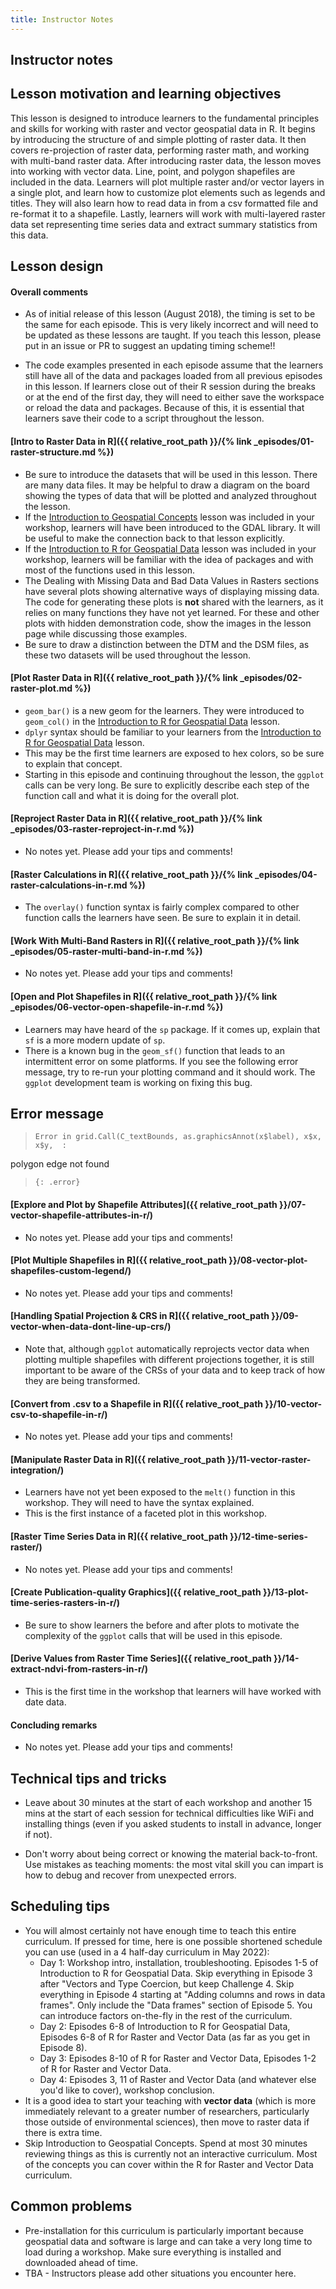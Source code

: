 ```yaml
---
title: Instructor Notes
---
```




## Instructor notes

## Lesson motivation and learning objectives

This lesson is designed to introduce learners to the fundamental principles and skills for working with
raster and vector geospatial data in R. It begins by introducing the structure of and simple plotting of
raster data. It then covers re-projection of raster data, performing raster math, and working with multi-band
raster data. After introducing raster data, the lesson moves into working with vector data. Line, point, and
polygon shapefiles are included in the data. Learners will plot multiple raster and/or vector layers
in a single plot, and learn how to customize plot elements such as legends and titles. They will
also learn how to read data in from a csv formatted file and re-format it to a shapefile. Lastly, learners
will work with multi-layered raster data set representing time series data and extract summary statistics
from this data.

## Lesson design

#### Overall comments

- As of initial release of this lesson (August 2018), the timing is set to be the same for each episode. This
  is very likely incorrect and will need to be updated as these lessons are taught. If you teach this lesson,
  please put in an issue or PR to suggest an updating timing scheme!!

- The code examples presented in each episode assume that the learners still have all of the data and packages
  loaded from all previous episodes in this lesson. If learners close out of their R session during the breaks or
  at the end of the first day, they will need to either save the workspace or reload the data and packages.
  Because of this, it is essential that learners save their code to a script throughout the lesson.

#### [Intro to Raster Data in R]({{ relative\_root\_path }}/{% link \_episodes/01-raster-structure.md %})

- Be sure to introduce the datasets that will be used in this lesson. There are many data files. It may
  be helpful to draw a diagram on the board showing the types of data that will be plotted and analyzed
  throughout the lesson.
- If the [Introduction to Geospatial Concepts](https://datacarpentry.org/organization-geospatial/) lesson was
  included in your workshop, learners will have been introduced to the GDAL library. It will be useful to make
  the connection back to that lesson explicitly.
- If the [Introduction to R for Geospatial Data](https://datacarpentry.org/r-intro-geospatial/) lesson was included
  in your workshop, learners will be familiar with the idea of packages and with most of the functions used
  in this lesson.
- The Dealing with Missing Data and Bad Data Values in Rasters sections have several plots showing alternative ways of displaying missing
  data. The code for generating these plots is **not** shared with the learners, as it relies on many functions
  they have not yet learned. For these and other plots with hidden demonstration code, show the images in the
  lesson page while discussing those examples.
- Be sure to draw a distinction between the DTM and the DSM files, as these two datasets will be used
  throughout the lesson.

#### [Plot Raster Data in R]({{ relative\_root\_path }}/{% link \_episodes/02-raster-plot.md %})

- `geom_bar()` is a new geom for the learners. They were introduced to `geom_col()` in the [Introduction to R for Geospatial Data](https://datacarpentry.org/r-intro-geospatial/) lesson.
- `dplyr` syntax should be familiar to your learners from the [Introduction to R for Geospatial Data](https://datacarpentry.org/r-intro-geospatial/) lesson.
- This may be the first time learners are exposed to hex colors, so be sure to explain that concept.
- Starting in this episode and continuing throughout the lesson, the `ggplot` calls can be very long. Be sure
  to explicitly describe each step of the function call and what it is doing for the overall plot.

#### [Reproject Raster Data in R]({{ relative\_root\_path }}/{% link \_episodes/03-raster-reproject-in-r.md %})

- No notes yet. Please add your tips and comments!

#### [Raster Calculations in R]({{ relative\_root\_path }}/{% link \_episodes/04-raster-calculations-in-r.md %})

- The `overlay()` function syntax is fairly complex compared to other function calls the learners have seen.
  Be sure to explain it in detail.

#### [Work With Multi-Band Rasters in R]({{ relative\_root\_path }}/{% link \_episodes/05-raster-multi-band-in-r.md %})

- No notes yet. Please add your tips and comments!

#### [Open and Plot Shapefiles in R]({{ relative\_root\_path }}/{% link \_episodes/06-vector-open-shapefile-in-r.md %})

- Learners may have heard of the `sp` package. If it comes up, explain that `sf` is a
  more modern update of `sp`.
- There is a known bug in the `geom_sf()` function that leads to an intermittent error on some platforms.
  If you see the following error message, try to re-run your plotting command and it should work.
  The `ggplot` development team is working on fixing this bug.

## Error message

> ```
> Error in grid.Call(C_textBounds, as.graphicsAnnot(x$label), x$x, x$y,  : 
> ```

polygon edge not found

> ```
> {: .error}
> ```

#### [Explore and Plot by Shapefile Attributes]({{ relative\_root\_path }}/07-vector-shapefile-attributes-in-r/)

- No notes yet. Please add your tips and comments!

#### [Plot Multiple Shapefiles in R]({{ relative\_root\_path }}/08-vector-plot-shapefiles-custom-legend/)

- No notes yet. Please add your tips and comments!

#### [Handling Spatial Projection \& CRS in R]({{ relative\_root\_path }}/09-vector-when-data-dont-line-up-crs/)

- Note that, although `ggplot` automatically reprojects vector data when plotting multiple shapefiles with
  different projections together, it is still important to be aware of the CRSs of your data and to keep track
  of how they are being transformed.

#### [Convert from .csv to a Shapefile in R]({{ relative\_root\_path }}/10-vector-csv-to-shapefile-in-r/)

- No notes yet. Please add your tips and comments!

#### [Manipulate Raster Data in R]({{ relative\_root\_path }}/11-vector-raster-integration/)

- Learners have not yet been exposed to the `melt()` function in this workshop. They will need to have
  the syntax explained.
- This is the first instance of a faceted plot in this workshop.

#### [Raster Time Series Data in R]({{ relative\_root\_path }}/12-time-series-raster/)

- No notes yet. Please add your tips and comments!

#### [Create Publication-quality Graphics]({{ relative\_root\_path }}/13-plot-time-series-rasters-in-r/)

- Be sure to show learners the before and after plots to motivate the complexity of the
  `ggplot` calls that will be used in this episode.

#### [Derive Values from Raster Time Series]({{ relative\_root\_path }}/14-extract-ndvi-from-rasters-in-r/)

- This is the first time in the workshop that learners will have worked with date data.

#### Concluding remarks

- No notes yet. Please add your tips and comments!

## Technical tips and tricks

- Leave about 30 minutes at the start of each workshop and another 15 mins
  at the start of each session for technical difficulties like WiFi and
  installing things (even if you asked students to install in advance, longer if
  not).

- Don't worry about being correct or knowing the material back-to-front. Use
  mistakes as teaching moments: the most vital skill you can impart is how to
  debug and recover from unexpected errors.

## Scheduling tips

- You will almost certainly not have enough time to teach this entire curriculum. If pressed for time,
  here is one possible shortened schedule you can use (used in a 4 half-day curriculum in May 2022):
  - Day 1: Workshop intro, installation, troubleshooting. Episodes 1-5 of Introduction to R for Geospatial Data.
    Skip everything in Episode 3 after "Vectors and Type Coercion, but keep Challenge 4. Skip everything in
    Episode 4 starting at "Adding columns and rows in data frames". Only include the "Data frames" section of Episode 5.
    You can introduce factors on-the-fly in the rest of the curriculum.
  - Day 2: Episodes 6-8 of Introduction to R for Geospatial Data, Episodes 6-8 of R for Raster and Vector Data (as far
    as you get in Episode 8).
  - Day 3: Episodes 8-10 of R for Raster and Vector Data, Episodes 1-2 of R for Raster and Vector Data.
  - Day 4: Episodes 3, 11 of Raster and Vector Data (and whatever else you'd like to cover), workshop conclusion.
- It is a good idea to start your teaching with **vector data** (which is more immediately relevant to a greater number of
  researchers, particularly those outside of environmental sciences), then move to raster data if there is extra time.
- Skip Introduction to Geospatial Concepts. Spend at most 30 minutes reviewing things as this is currently not
  an interactive curriculum. Most of the concepts you can cover within the R for Raster and Vector Data curriculum.

## Common problems

- Pre-installation for this curriculum is particularly important because geospatial data and software is large and can take
  a very long time to load during a workshop. Make sure everything is installed and downloaded ahead of time.
- TBA - Instructors please add other situations you encounter here.




